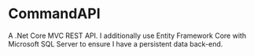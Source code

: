 # CommandAPI
A .Net Core MVC REST API.
I additionally use Entity Framework Core with Microsoft SQL Server to ensure I have a persistent data back-end. 
